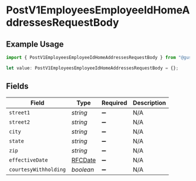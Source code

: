 # PostV1EmployeesEmployeeIdHomeAddressesRequestBody

## Example Usage

```typescript
import { PostV1EmployeesEmployeeIdHomeAddressesRequestBody } from "@gusto/embedded-api/models/operations/postv1employeesemployeeidhomeaddresses.js";

let value: PostV1EmployeesEmployeeIdHomeAddressesRequestBody = {};
```

## Fields

| Field                             | Type                              | Required                          | Description                       |
| --------------------------------- | --------------------------------- | --------------------------------- | --------------------------------- |
| `street1`                         | *string*                          | :heavy_minus_sign:                | N/A                               |
| `street2`                         | *string*                          | :heavy_minus_sign:                | N/A                               |
| `city`                            | *string*                          | :heavy_minus_sign:                | N/A                               |
| `state`                           | *string*                          | :heavy_minus_sign:                | N/A                               |
| `zip`                             | *string*                          | :heavy_minus_sign:                | N/A                               |
| `effectiveDate`                   | [RFCDate](../../types/rfcdate.md) | :heavy_minus_sign:                | N/A                               |
| `courtesyWithholding`             | *boolean*                         | :heavy_minus_sign:                | N/A                               |